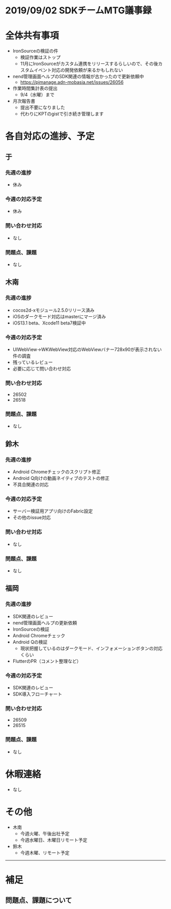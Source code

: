 # 2019/09/02 SDKチームMTG議事録

# 全体共有事項
- IronSourceの検証の件
  - 検証作業はストップ
  - 11月にIronSourceがカスタム連携をリリースするらしいので、その後カスタムイベント対応の開発依頼が来るかもしれない
- nend管理画面ヘルプのSDK関連の情報が古かったので更新依頼中
  - https://pjmanage.adn-mobasia.net/issues/26056
- 作業時間集計表の提出
  - 9/4（水曜）まで
- 月次報告書
  - 提出不要になりました
  - 代わりにKPTのgistで引き続き管理します


# 各自対応の進捗、予定
## 于
### 先週の進捗
- 休み

### 今週の対応予定
- 休み

### 問い合わせ対応
- なし

### 問題点、課題
- なし

## 木南
### 先週の進捗
- cocos2d-xモジュール2.5.0リリース済み
- iOSのダークモード対応はmasterにマージ済み
- iOS13.1 beta、Xcode11 beta7検証中

### 今週の対応予定
- UIWebView→WKWebView対応のWebViewバナー728x90が表示されない件の調査
- 残っているレビュー
- 必要に応じて問い合わせ対応

### 問い合わせ対応
- 26502
- 26518

### 問題点、課題
- なし

## 鈴木
### 先週の進捗
- Android Chromeチェックのスクリプト修正
- Android Q向けの動画ネイティブのテストの修正
- 不具合関連の対応

### 今週の対応予定
- サーバー検証用アプリ向けのFabric設定
- その他のissue対応

### 問い合わせ対応
- なし

### 問題点、課題
- なし

## 福岡
### 先週の進捗
- SDK関連のレビュー
- nend管理画面ヘルプの更新依頼
- IronSourceの検証
- Android Chromeチェック
- Android Qの検証
  - 現状把握しているのはダークモード、インフォメーションボタンの対応くらい
- FlutterのPR（コメント整理など）

### 今週の対応予定
- SDK関連のレビュー
- SDK導入フローチャート

### 問い合わせ対応
- 26509
- 26515

### 問題点、課題
- なし

# 休暇連絡
- なし

# その他
- 木南
  - 今週火曜、午後出社予定
  - 今週水曜日、木曜日リモート予定
- 鈴木
  - 今週木曜、リモート予定

----

# 補足
## 問題点、課題について
